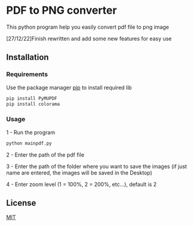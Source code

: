 # PDF to PNG converter
This python program help you easily convert pdf file to png image

[27/12/22]Finish rewritten and add some new features for easy use

## Installation

### Requirements
Use the package manager [pip](https://pip.pypa.io/en/stable/) to install required lib
```bash
pip install PyMUPDF
pip install colorama
```
### Usage
1 - Run the program
```bash
python mainpdf.py
```
2 - Enter the path of the pdf file

3 - Enter the path of the folder where you want to save the images (if just name are entered, the images will be saved in the Desktop)

4 - Enter zoom level (1 = 100%, 2 = 200%, etc...), default is 2

## License

[MIT](https://choosealicense.com/licenses/mit/)
